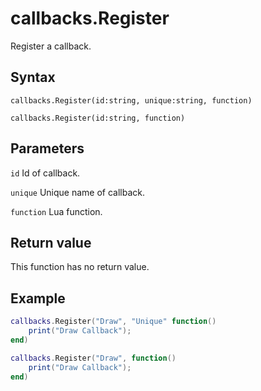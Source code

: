 # callbacks.Register
Register a callback.

## Syntax
```
callbacks.Register(id:string, unique:string, function)
```
```
callbacks.Register(id:string, function)
```

## Parameters
```id``` Id of callback.

```unique``` Unique name of callback.

```function``` Lua function.

## Return value
This function has no return value.

## Example
```lua
callbacks.Register("Draw", "Unique" function()
	print("Draw Callback");
end)

callbacks.Register("Draw", function()
	print("Draw Callback");
end)
```